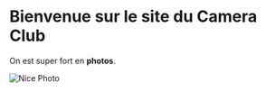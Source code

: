 # Bienvenue sur le site du Camera Club

On est super fort en __photos__.

![Nice Photo](/static/img/nice.jpg "Nice photo")
